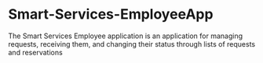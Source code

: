 # Smart-Services-EmployeeApp
The Smart Services Employee application is an application for managing requests, receiving them, and changing their status through lists of requests and reservations
